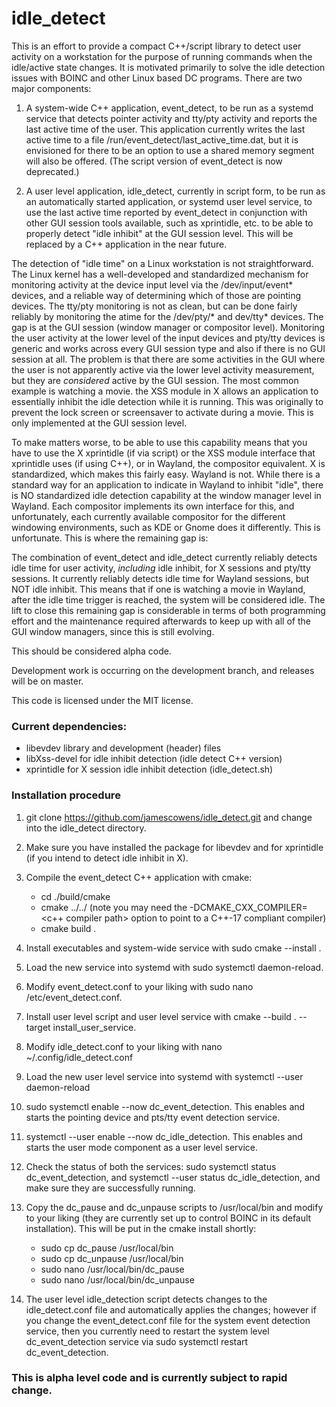 # idle_detect

This is an effort to provide a compact C++/script library to detect user activity on a workstation for the purpose of running commands when the idle/active state changes. It is motivated primarily to solve the idle detection issues with BOINC and other Linux based DC programs. There are two major components:

1. A system-wide C++ application, event_detect, to be run as a systemd service that detects pointer activity and tty/pty activity and reports the last active time of the user. This application currently writes the last active time to a file /run/event_detect/last_active_time.dat, but it is envisioned for there to be an option to use a shared memory segment will also be offered. (The script version of event_detect is now deprecated.)

2. A user level application, idle_detect, currently in script form, to be run as an automatically started application, or systemd user level service, to use the last active time reported by event_detect in conjunction with other GUI session tools available, such as xprintidle, etc. to be able to properly detect "idle inhibit" at the GUI session level. This will be replaced by a C++ application in the near future.

The detection of "idle time" on a Linux workstation is not straightforward. The Linux kernel has a well-developed and standardized mechanism for monitoring activity at the device input level via the /dev/input/event* devices, and a reliable way of determining which of those are pointing devices. The tty/pty monitoring is not as clean, but can be done fairly reliably by monitoring the atime for the /dev/pty/\* and dev/tty* devices. The gap is at the GUI session (window manager or compositor level). Monitoring the user activity at the lower level of the input devices and pty/tty devices is generic and works across every GUI session type and also if there is no GUI session at all. The problem is that there are some activities in the GUI where the user is not apparently active via the lower level activity measurement, but they are *considered* active by the GUI session. The most common example is watching a movie. the XSS module in X allows an application to essentially inhibit the idle detection while it is running. This was originally to prevent the lock screen or screensaver to activate during a movie. This is only implemented at the GUI session level.

To make matters worse, to be able to use this capability means that you have to use the X xprintidle (if via script) or the XSS module interface that xprintidle uses (if using C++), or in Wayland, the compositor equivalent. X is standardized, which makes this fairly easy. Wayland is not. While there is a standard way for an application to indicate in Wayland to inhibit "idle", there is NO standardized idle detection capability at the window manager level in Wayland. Each compositor implements its own interface for this, and unfortunately, each currently available compositor for the different windowing environments, such as KDE or Gnome does it differently. This is unfortunate. This is where the remaining gap is:

The combination of event_detect and idle_detect currently reliably detects idle time for user activity, *including* idle inhibit, for X sessions and pty/tty sessions. It currently reliably detects idle time for Wayland sessions, but NOT idle inhibit. This means that if one is watching a movie in Wayland, after the idle time trigger is reached, the system will be considered idle. The lift to close this remaining gap is considerable in terms of both programming effort and the maintenance required afterwards to keep up with all of the GUI window managers, since this is still evolving.

This should be considered alpha code.

Development work is occurring on the development branch, and releases will be on master.

This code is licensed under the MIT license.

### Current dependencies:
 - libevdev library and development (header) files
 - libXss-devel for idle inhibit detection (idle detect C++ version)
 - xprintidle for X session idle inhibit detection (idle_detect.sh)

### Installation procedure

1. git clone https://github.com/jamescowens/idle_detect.git and change into the idle_detect directory.

2. Make sure you have installed the package for libevdev and for xprintidle (if you intend to detect idle inhibit in X).

3. Compile the event_detect C++ application with cmake:
    - cd ./build/cmake
    - cmake ../../ (note you may need the -DCMAKE_CXX_COMPILER=\<c++ compiler path\> option to point to a C++-17 compliant compiler)
    - cmake build .

4. Install executables and system-wide service with sudo cmake --install .

5. Load the new service into systemd with sudo systemctl daemon-reload.

6. Modify event_detect.conf to your liking with sudo nano /etc/event_detect.conf.

7. Install user level script and user level service with cmake --build . --target install_user_service.

8. Modify idle_detect.conf to your liking with nano ~/.config/idle_detect.conf

9. Load the new user level service into systemd with systemctl --user daemon-reload

10. sudo systemctl enable --now dc_event_detection. This enables and starts the pointing device and pts/tty event detection service.

11. systemctl --user enable --now dc_idle_detection. This enables and starts the user mode component as a user level service.

12. Check the status of both the services: sudo systemctl status dc_event_detection, and systemctl --user status dc_idle_detection, and make sure they are successfully running.

13. Copy the dc_pause and dc_unpause scripts to /usr/local/bin and modify to your liking (they are currently set up to control BOINC in its default installation). This will be put in the cmake install shortly:
    - sudo cp dc_pause /usr/local/bin
    - sudo cp dc_unpause /usr/local/bin
    - sudo nano /usr/local/bin/dc_pause
    - sudo nano /usr/local/bin/dc_unpause

14. The user level idle_detection script detects changes to the idle_detect.conf file and automatically applies the changes; however if you change the event_detect.conf file for the system event detection service, then you currently need to restart the system level dc_event_detection service via sudo systemctl restart dc_event_detection.

### This is alpha level code and is currently subject to rapid change.
